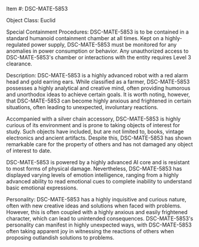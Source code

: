 Item #: DSC-MATE-5853

Object Class: Euclid

Special Containment Procedures:
DSC-MATE-5853 is to be contained in a standard humanoid containment chamber at all times. Kept on a highly-regulated power supply, DSC-MATE-5853 must be monitored for any anomalies in power consumption or behavior. Any unauthorized access to DSC-MATE-5853's chamber or interactions with the entity requires Level 3 clearance.

Description:
DSC-MATE-5853 is a highly advanced robot with a red alarm head and gold earring ears. While classified as a farmer, DSC-MATE-5853 possesses a highly analytical and creative mind, often providing humorous and unorthodox ideas to achieve certain goals. It is worth noting, however, that DSC-MATE-5853 can become highly anxious and frightened in certain situations, often leading to unexpected, involuntary reactions.

Accompanied with a silver chain accessory, DSC-MATE-5853 is highly curious of its environment and is prone to taking objects of interest for study. Such objects have included, but are not limited to, books, vintage electronics and ancient artifacts. Despite this, DSC-MATE-5853 has shown remarkable care for the property of others and has not damaged any object of interest to date.

DSC-MATE-5853 is powered by a highly advanced AI core and is resistant to most forms of physical damage. Nevertheless, DSC-MATE-5853 has displayed varying levels of emotion intelligence, ranging from a highly advanced ability to read emotional cues to complete inability to understand basic emotional expressions.

Personality:
DSC-MATE-5853 has a highly inquisitive and curious nature, often with new creative ideas and solutions when faced with problems. However, this is often coupled with a highly anxious and easily frightened character, which can lead to unintended consequences. DSC-MATE-5853's personality can manifest in highly unexpected ways, with DSC-MATE-5853 often taking apparent joy in witnessing the reactions of others when proposing outlandish solutions to problems.